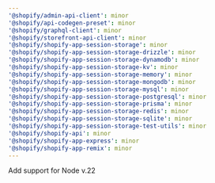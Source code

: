 ```yaml
---
'@shopify/admin-api-client': minor
'@shopify/api-codegen-preset': minor
'@shopify/graphql-client': minor
'@shopify/storefront-api-client': minor
'@shopify/shopify-app-session-storage': minor
'@shopify/shopify-app-session-storage-drizzle': minor
'@shopify/shopify-app-session-storage-dynamodb': minor
'@shopify/shopify-app-session-storage-kv': minor
'@shopify/shopify-app-session-storage-memory': minor
'@shopify/shopify-app-session-storage-mongodb': minor
'@shopify/shopify-app-session-storage-mysql': minor
'@shopify/shopify-app-session-storage-postgresql': minor
'@shopify/shopify-app-session-storage-prisma': minor
'@shopify/shopify-app-session-storage-redis': minor
'@shopify/shopify-app-session-storage-sqlite': minor
'@shopify/shopify-app-session-storage-test-utils': minor
'@shopify/shopify-api': minor
'@shopify/shopify-app-express': minor
'@shopify/shopify-app-remix': minor
---
```


Add support for Node v.22

